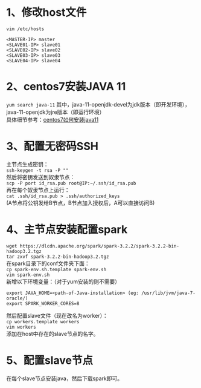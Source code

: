 # 1、修改host文件
`vim /etc/hosts`  
```
<MASTER-IP> master
<SLAVE01-IP> slave01
<SLAVE02-IP> slave02
<SLAVE03-IP> slave03
<SLAVE04-IP> slave04
```

# 2、centos7安装JAVA 11
`yum search java-11`
其中，java-11-openjdk-devel为jdk版本（即开发环境），java-11-openjdk为jre版本（即运行环境）  
具体细节参考：[centos7如何安装java11](https://wxnacy.com/2018/12/27/centos7-install-java11/)

# 3、配置无密码SSH
主节点生成密钥：  
`ssh-keygen -t rsa -P ""`  
然后将密钥发送到奴隶节点：  
`scp -P port id_rsa.pub root@IP:~/.ssh/id_rsa.pub`  
再在每个奴隶节点上运行：  
`cat .ssh/id_rsa.pub > .ssh/authorized_keys`   
(A节点将公钥发给B节点，B节点加入授权后，A可以直接访问B)  

# 4、主节点安装配置spark
`wget https://dlcdn.apache.org/spark/spark-3.2.2/spark-3.2.2-bin-hadoop3.2.tgz`  
`tar zxvf spark-3.2.2-bin-hadoop3.2.tgz`  
在spark目录下的conf文件夹下面：  
`cp spark-env.sh.template spark-env.sh`  
`vim spark-env.sh`  
新增以下环境变量：（对于yum安装的则不需要）
```
export JAVA_HOME=<path-of-Java-installation> (eg: /usr/lib/jvm/java-7-oracle/)
export SPARK_WORKER_CORES=8
```
然后配置slave文件（现在改名为worker）：  
`cp workers.template workers`  
`vim workers`  
添加在host中存在的slave节点的名字。  

# 5、配置slave节点
在每个slave节点安装java，然后下载spark即可。